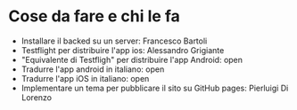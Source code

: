 # Cose da fare e chi le fa

- Installare il backed su un server: Francesco Bartoli
- Testflight per distribuire l'app ios: Alessandro Grigiante 
- "Equivalente di Testfligh" per distribuire l'app Android: open
- Tradurre l'app android in italiano: open
- Tradurre l'app iOS in italiano: open
- Implementare un tema per pubblicare il sito su GitHub pages: Pierluigi Di Lorenzo

